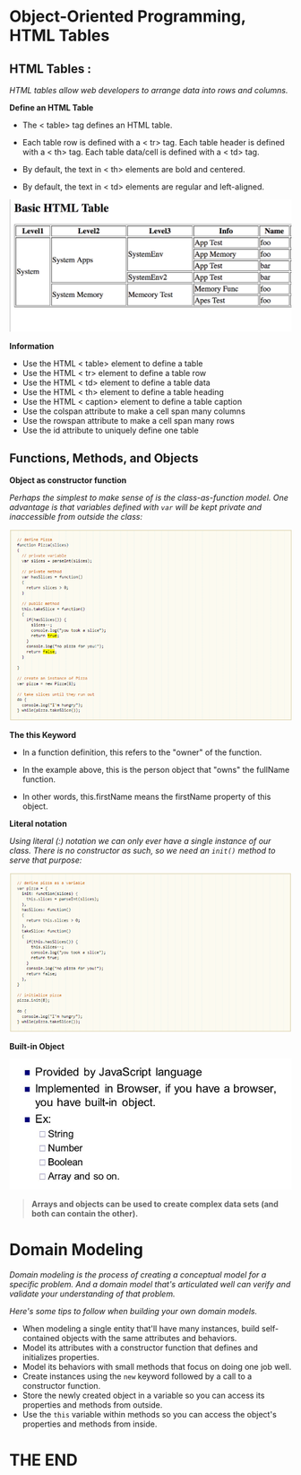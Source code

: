 # Object-Oriented Programming, HTML Tables

## HTML Tables :

*HTML tables allow web developers to arrange data into rows and columns.*

**Define an HTML Table**

- The < table> tag defines an HTML table.

- Each table row is defined with a < tr> tag. Each table header is defined with a < th> tag. Each table data/cell is defined with a < td> tag.

- By default, the text in < th> elements are bold and centered.

- By default, the text in < td> elements are regular and left-aligned.


![BasicTables](images/tables.png)


**Information**

- Use the HTML < table> element to define a table
- Use the HTML < tr> element to define a table row
- Use the HTML < td> element to define a table data
- Use the HTML < th> element to define a table heading
- Use the HTML < caption> element to define a table caption
- Use the colspan attribute to make a cell span many columns
- Use the rowspan attribute to make a cell span many rows
- Use the id attribute to uniquely define one table


## Functions, Methods, and Objects

**Object as constructor function**

*Perhaps the simplest to make sense of is the class-as-function model. One advantage is that variables defined with `var` will be kept private and inaccessible from outside the class:*

![constructor](images/constuctor.png)


**The this Keyword**

- In a function definition, this refers to the "owner" of the function.

- In the example above, this is the person object that "owns" the fullName function.

- In other words, this.firstName means the firstName property of this object.


**Literal notation**

*Using literal (:) notation we can only ever have a single instance of our class. There is no constructor as such, so we need an `init()` method to serve that purpose:*

![LiteralNation](images/literal.png)



**Built-in Object**

![builtIn](images/built-in.png)


> **Arrays and objects can be used to create complex data sets (and both can contain the other).**



# Domain Modeling

*Domain modeling is the process of creating a conceptual model for a specific problem. And a domain model that's articulated well can verify and validate your understanding of that problem.*

*Here's some tips to follow when building your own domain models.*


+ When modeling a single entity that'll have many instances, build self-contained objects with the same attributes and behaviors.
+ Model its attributes with a constructor function that defines and initializes properties.
+ Model its behaviors with small methods that focus on doing one job well.
+ Create instances using the `new` keyword followed by a call to a constructor function.
+ Store the newly created object in a variable so you can access its properties and methods from outside.
+ Use the `this` variable within methods so you can access the object's properties and methods from inside.

# THE END